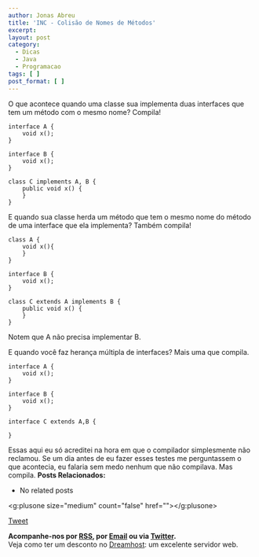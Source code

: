 ```yaml
---
author: Jonas Abreu
title: 'INC - Colisão de Nomes de Métodos'
excerpt:
layout: post
category:
  - Dicas
  - Java
  - Programacao
tags: [ ]
post_format: [ ]
---
```

O que acontece quando uma classe sua implementa duas interfaces que tem um método com o mesmo nome? Compila!

    
    interface A {
    	void x();
    }
    
    interface B {
    	void x();
    }
    
    class C implements A, B {
    	public void x() {
    	}
    }
    

E quando sua classe herda um método que tem o mesmo nome do método de uma interface que ela implementa? Também compila!

    
    class A {
    	void x(){
    	}
    }
    
    interface B {
    	void x();
    }
    
    class C extends A implements B {
    	public void x() {
    	}
    }
    

Notem que A não precisa implementar B.

E quando você faz herança múltipla de interfaces? Mais uma que compila.

    
    interface A {
    	void x();
    }
    
    interface B {
    	void x();
    }
    
    interface C extends A,B {
    
    }
    

Essas aqui eu só acreditei na hora em que o compilador simplesmente não reclamou. Se um dia antes de eu fazer esses testes me perguntassem o que acontecia, eu falaria sem medo nenhum que não compilava. Mas compila. 
**Posts Relacionados:** 
*   No related posts

<g:plusone size="medium" count="false" href=""></g:plusone> 

[Tweet][1] 





**Acompanhe-nos por [ RSS][2], por [Email][3] ou via [Twitter][4].**  
Veja como ter um desconto no [Dreamhost][5]: um excelente servidor web.

 [1]: https://twitter.com/share
 [2]: http://feeds.feedburner.com/VidaGeek
 [3]: http://feedburner.google.com/fb/a/mailverify?uri=VidaGeek&loc=pt_BR
 [4]: http://twitter.com/blogvidageek
 [5]: http://vidageek.net/dreamhost/